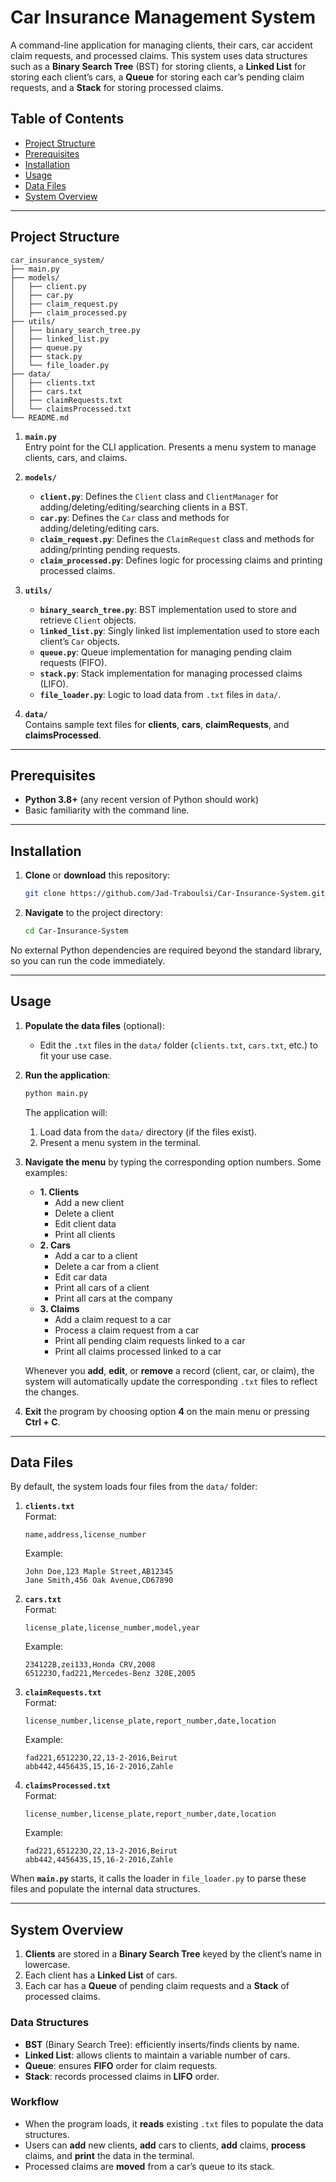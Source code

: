 # Car Insurance Management System

A command-line application for managing clients, their cars, car accident claim requests, and processed claims. This system uses data structures such as a **Binary Search Tree** (BST) for storing clients, a **Linked List** for storing each client’s cars, a **Queue** for storing each car’s pending claim requests, and a **Stack** for storing processed claims.

## Table of Contents

- [Project Structure](#project-structure)
- [Prerequisites](#prerequisites)
- [Installation](#installation)
- [Usage](#usage)
- [Data Files](#data-files)
- [System Overview](#system-overview)

---

## Project Structure

```
car_insurance_system/
├── main.py
├── models/
│   ├── client.py
│   ├── car.py
│   ├── claim_request.py
│   ├── claim_processed.py
├── utils/
│   ├── binary_search_tree.py
│   ├── linked_list.py
│   ├── queue.py
│   ├── stack.py
│   └── file_loader.py
├── data/
│   ├── clients.txt
│   ├── cars.txt
│   ├── claimRequests.txt
│   └── claimsProcessed.txt
└── README.md
```

1. **`main.py`**  
   Entry point for the CLI application. Presents a menu system to manage clients, cars, and claims.

2. **`models/`**  
   - **`client.py`**: Defines the `Client` class and `ClientManager` for adding/deleting/editing/searching clients in a BST.  
   - **`car.py`**: Defines the `Car` class and methods for adding/deleting/editing cars.  
   - **`claim_request.py`**: Defines the `ClaimRequest` class and methods for adding/printing pending requests.  
   - **`claim_processed.py`**: Defines logic for processing claims and printing processed claims.

3. **`utils/`**  
   - **`binary_search_tree.py`**: BST implementation used to store and retrieve `Client` objects.  
   - **`linked_list.py`**: Singly linked list implementation used to store each client’s `Car` objects.  
   - **`queue.py`**: Queue implementation for managing pending claim requests (FIFO).  
   - **`stack.py`**: Stack implementation for managing processed claims (LIFO).  
   - **`file_loader.py`**: Logic to load data from `.txt` files in `data/`.

4. **`data/`**  
   Contains sample text files for **clients**, **cars**, **claimRequests**, and **claimsProcessed**.

---

## Prerequisites

- **Python 3.8+** (any recent version of Python should work)
- Basic familiarity with the command line.

---

## Installation

1. **Clone** or **download** this repository:
   ```bash
   git clone https://github.com/Jad-Traboulsi/Car-Insurance-System.git
   ```
2. **Navigate** to the project directory:
   ```bash
   cd Car-Insurance-System
   ```

No external Python dependencies are required beyond the standard library, so you can run the code immediately.

---

## Usage

1. **Populate the data files** (optional):

   - Edit the `.txt` files in the `data/` folder (`clients.txt`, `cars.txt`, etc.) to fit your use case.

2. **Run the application**:

   ```bash
   python main.py
   ```

   The application will:

   1. Load data from the `data/` directory (if the files exist).
   2. Present a menu system in the terminal.

3. **Navigate the menu** by typing the corresponding option numbers. Some examples:

   - **1. Clients**
     - Add a new client
     - Delete a client
     - Edit client data
     - Print all clients
   - **2. Cars**
     - Add a car to a client
     - Delete a car from a client
     - Edit car data
     - Print all cars of a client
     - Print all cars at the company
   - **3. Claims**
     - Add a claim request to a car
     - Process a claim request from a car
     - Print all pending claim requests linked to a car
     - Print all claims processed linked to a car

   Whenever you **add**, **edit**, or **remove** a record (client, car, or claim), the system will automatically update the corresponding `.txt` files to reflect the changes.

4. **Exit** the program by choosing option **4** on the main menu or pressing **Ctrl + C**.

---

## Data Files

By default, the system loads four files from the `data/` folder:

1. **`clients.txt`**  
   Format:

   ```
   name,address,license_number
   ```

   Example:

   ```
   John Doe,123 Maple Street,AB12345
   Jane Smith,456 Oak Avenue,CD67890
   ```

2. **`cars.txt`**  
   Format:

   ```
   license_plate,license_number,model,year
   ```

   Example:

   ```
   234122B,zei133,Honda CRV,2008
   651223O,fad221,Mercedes-Benz 320E,2005
   ```

3. **`claimRequests.txt`**  
   Format:

   ```
   license_number,license_plate,report_number,date,location
   ```

   Example:

   ```
   fad221,651223O,22,13-2-2016,Beirut
   abb442,445643S,15,16-2-2016,Zahle
   ```

4. **`claimsProcessed.txt`**  
   Format:

   ```
   license_number,license_plate,report_number,date,location
   ```

   Example:

   ```
   fad221,651223O,22,13-2-2016,Beirut
   abb442,445643S,15,16-2-2016,Zahle
   ```

When **`main.py`** starts, it calls the loader in `file_loader.py` to parse these files and populate the internal data structures.

---

## System Overview

1. **Clients** are stored in a **Binary Search Tree** keyed by the client’s name in lowercase.
2. Each client has a **Linked List** of cars.
3. Each car has a **Queue** of pending claim requests and a **Stack** of processed claims.

### Data Structures

- **BST** (Binary Search Tree): efficiently inserts/finds clients by name.
- **Linked List**: allows clients to maintain a variable number of cars.
- **Queue**: ensures **FIFO** order for claim requests.
- **Stack**: records processed claims in **LIFO** order.

### Workflow

- When the program loads, it **reads** existing `.txt` files to populate the data structures.
- Users can **add** new clients, **add** cars to clients, **add** claims, **process** claims, and **print** the data in the terminal.
- Processed claims are **moved** from a car’s queue to its stack.
